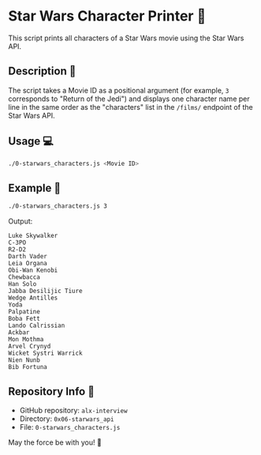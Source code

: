 # Star Wars Character Printer 🌌

This script prints all characters of a Star Wars movie using the Star Wars API.

## Description 📝

The script takes a Movie ID as a positional argument (for example, `3` corresponds to "Return of the Jedi") and displays one character name per line in the same order as the "characters" list in the `/films/` endpoint of the Star Wars API.

## Usage 💻

```bash
./0-starwars_characters.js <Movie ID>
```

## Example 🌟

```bash
./0-starwars_characters.js 3
```

Output:

```
Luke Skywalker
C-3PO
R2-D2
Darth Vader
Leia Organa
Obi-Wan Kenobi
Chewbacca
Han Solo
Jabba Desilijic Tiure
Wedge Antilles
Yoda
Palpatine
Boba Fett
Lando Calrissian
Ackbar
Mon Mothma
Arvel Crynyd
Wicket Systri Warrick
Nien Nunb
Bib Fortuna
```

## Repository Info 📂

- GitHub repository: `alx-interview`
- Directory: `0x06-starwars_api`
- File: `0-starwars_characters.js`

May the force be with you! 🚀


